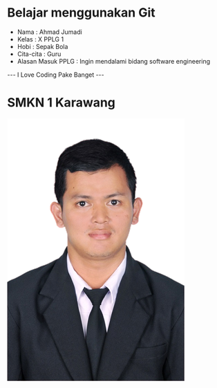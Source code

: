 # Belajar menggunakan Git

- Nama              : Ahmad Jumadi
- Kelas             : X PPLG 1
- Hobi              : Sepak Bola
- Cita-cita         : Guru
- Alasan Masuk PPLG : Ingin mendalami bidang software engineering

--- I Love Coding Pake Banget ---

# SMKN 1 Karawang
![Neskar](img/test.png)